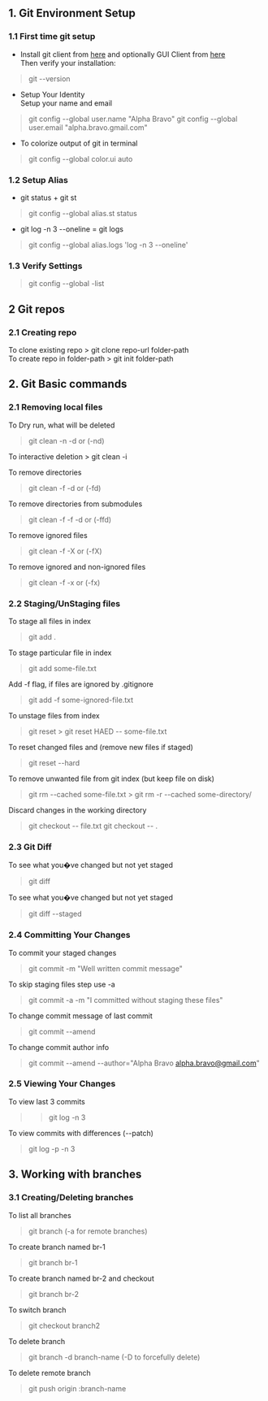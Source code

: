## 1. Git Environment Setup

### 1.1 First time git setup

* Install git client from [here](https://git-scm.com/downloads) and optionally GUI Client from [here](https://git-scm.com/downloads/guis)  
Then verify your installation:	
> git --version
	
* Setup Your Identity  
Setup your name and email
	
> git config --global user.name "Alpha Bravo"
> git config --global user.email "alpha.bravo.gmail.com"
	
* To colorize output of git in terminal

> git config --global color.ui auto
	

### 1.2 Setup Alias

* git status + git st

> git config --global alias.st status
	
* git log -n 3 --oneline = git logs
> git config --global alias.logs 'log -n 3 --oneline'

	
### 1.3 Verify Settings

> git config --global -list

## 2 Git repos

### 2.1 Creating repo


 To clone existing repo
    > git clone repo-url folder-path    
 To create repo in folder-path
    > git init folder-path	


## 2. Git Basic commands

  <a name="removing-local-files"></a>

### 2.1 Removing local files

To Dry run, what will be deleted
> git clean -n -d or (-nd)

To interactive deletion
    > git clean -i
    
To remove directories
 > git clean -f -d or (-fd)

To remove directories from submodules

> git clean -f -f -d or (-ffd)
    
To remove ignored files

> git clean -f -X or (-fX)
	
To remove ignored and non-ignored files

> git clean -f -x or (-fx)

### 2.2 Staging/UnStaging files
	
To stage all files in index 
   > git add .

To stage particular file in index

> git add some-file.txt

Add -f flag, if files are ignored by .gitignore

> git add -f some-ignored-file.txt
	
To unstage files from index
   
   > git reset
    > git reset HAED -- some-file.txt
	
To reset changed files and (remove new files if staged)
> git reset --hard
	
To remove unwanted file from git index (but keep file on disk)
> git rm --cached some-file.txt
    > git rm -r --cached some-directory/
	
Discard changes in the working directory
> git checkout -- file.txt
   > git checkout -- .
	
### 2.3 Git Diff	
	
To see what you�ve changed but not yet staged
> git diff
	
To see what you�ve changed but not yet staged
> git diff --staged
	
### 2.4 Committing Your Changes

To commit your staged changes
> git commit -m "Well written commit message"	
	
To skip staging files step use -a
> git commit -a -m "I committed without staging these files"
	
To change commit message of last commit
> git commit --amend
	
To change commit author info
> git commit --amend --author="Alpha Bravo <alpha.bravo@gmail.com>"
		
### 2.5 Viewing Your Changes

To view last 3 commits
>> git log -n 3
	
To view commits with differences (--patch)
> git log -p -n 3
	
## 3. Working with branches

<a name="git branches"></a>

### 3.1 Creating/Deleting branches

To list all branches
   > git branch  (-a for remote branches)
	
To create branch named br-1
   > git branch br-1
	
To create branch named br-2 and checkout
   > git branch br-2
	
To switch branch
   > git checkout branch2
	
To delete branch
   > git branch -d branch-name (-D to forcefully delete)
	
To delete remote branch
  > git push origin :branch-name	



	


